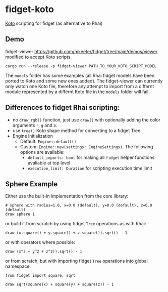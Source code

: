 # fidget-koto
[Koto](https:://koto.dev) scripting for fidget (as alternative to Rhai)

## Demo
fidget-viewer https://github.com/mkeeter/fidget/tree/main/demos/viewer modified to accept Koto scripts.
```Shell
cargo run --release -p fidget-viewer PATH_TO_YOUR_KOTO_SCRIPT_MODEL
```
The `models` folder has some examples (all Rhai fidget models have been ported to Koto and some new ones added). The fidget-viewer can currently only watch one Koto file, therefore any attempt to import from a differnt module represented by a differnt Koto file in the `models` folder will fail.

## Differences to fidget Rhai scripting:
* no `draw_rgb()` function, just use `draw()` with optionally adding the color arguments `r`, `g` and `b`.
* use `tree()` Koto shape method for converting to a fidget Tree.
* Engine initialization
  * Default: `Engine::default()`
  * Custom: `Engine::new(settings: EngineSettings)`. The following options are available:
    * `default_imports: bool` for making all `fidget` helper functions avaliable at top level
    * `execution_limit: Duration` for scripting execution time limit

## Sphere Example
Either use the built-in implementation from the core library:
```koto
# sphere with radius=1.0, x=0.0 (default), y=0.0 (default), z=0.0 (default)
draw sphere 1
```
or build it from scratch by using fidget `Tree` operations as with Rhai:
```koto
draw (x.square() + y.square() + z.square()).sqrt() - 1
```
or with operators where possible:
```koto
draw (x^2 + y^2 + z^2)).sqrt() - 1
```
or from scratch, but with importing fidget `Tree` operations into global namespace:
```koto
from fidget import square, sqrt

draw sqrt(square(x) + square(y) + square(z)) - 1
```
